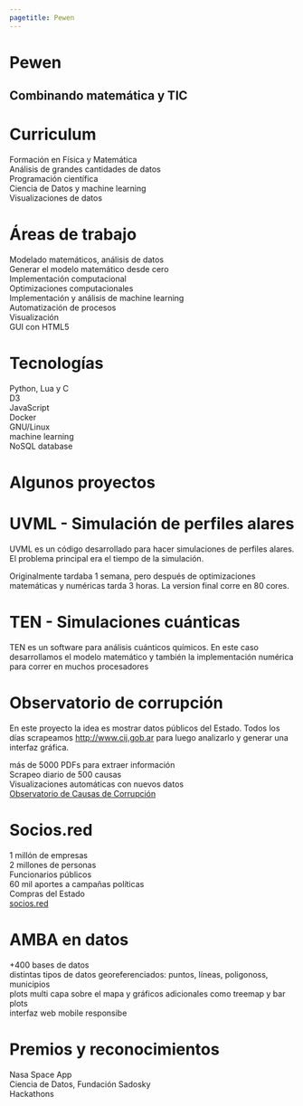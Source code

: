 ```yaml
---
pagetitle: Pewen
---
```


# Pewen
## Combinando matemática y TIC

# Curriculum
Formación en Física y Matemática<br>
Análisis de grandes cantidades de datos<br>
Programación científica<br>
Ciencia de Datos y machine learning<br>
Visualizaciones de datos<br>


# Áreas de trabajo

 Modelado matemáticos, análisis de datos <br>
 Generar el modelo matemático desde cero <br>
 Implementación computacional <br>
 Optimizaciones computacionales <br>
 Implementación y análisis de machine learning <br>
 Automatización de procesos <br>
 Visualización <br>
 GUI con HTML5

# Tecnologías

 Python, Lua y C <br>
 D3 <br>
 JavaScript <br>
 Docker <br>
 GNU/Linux <br>
 machine learning <br>
 NoSQL database

# Algunos proyectos

# UVML - Simulación de perfiles alares

UVML es un código desarrollado para hacer simulaciones de perfiles alares. El problema principal era el tiempo de la simulación.

Originalmente tardaba 1 semana, pero después de optimizaciones matemáticas y numéricas tarda 3 horas. La version final corre en 80 cores.

# TEN - Simulaciones cuánticas

TEN es un software para análisis cuánticos químicos. En este caso desarrollamos el modelo matemático y también la implementación numérica para correr en muchos procesadores

# Observatorio de corrupción
En este proyecto la idea es mostrar datos públicos del Estado. Todos los días scrapeamos http://www.cij.gob.ar para luego analizarlo y generar una interfaz gráfica.

más de 5000 PDFs para extraer información <br>
Scrapeo diario de 500 causas <br>
Visualizaciones automáticas con nuevos datos<br>
[Observatorio de Causas de Corrupción](http://conocimientoabierto.org/observatorio-corrupcion/)

# Socios.red
1 millón de empresas <br>
2 millones de personas <br>
Funcionarios públicos <br>
60 mil aportes a campañas políticas <br>
Compras del Estado <br>
[socios.red](https://secret-device-211719.appspot.com/)

# AMBA en datos

+400 bases de datos<br>
distintas tipos de datos georeferenciados: puntos, líneas, poligonoss, municipios<br>
plots multi capa sobre el mapa y gráficos adicionales como treemap y bar plots<br>
interfaz web mobile responsibe



# Premios y reconocimientos
Nasa Space App<br>
Ciencia de Datos, Fundación Sadosky<br>
Hackathons
